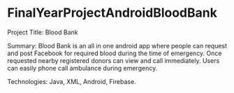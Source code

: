 # FinalYearProjectAndroidBloodBank
Project Title: Blood Bank

Summary: Blood Bank is an all in one android app where people can request and post Facebook for required blood during the time of emergency. Once requested nearby registered donors can view and call immediately. Users can easily phone call ambulance during emergency.

Technologies: Java, XML, Android, Firebase. 
